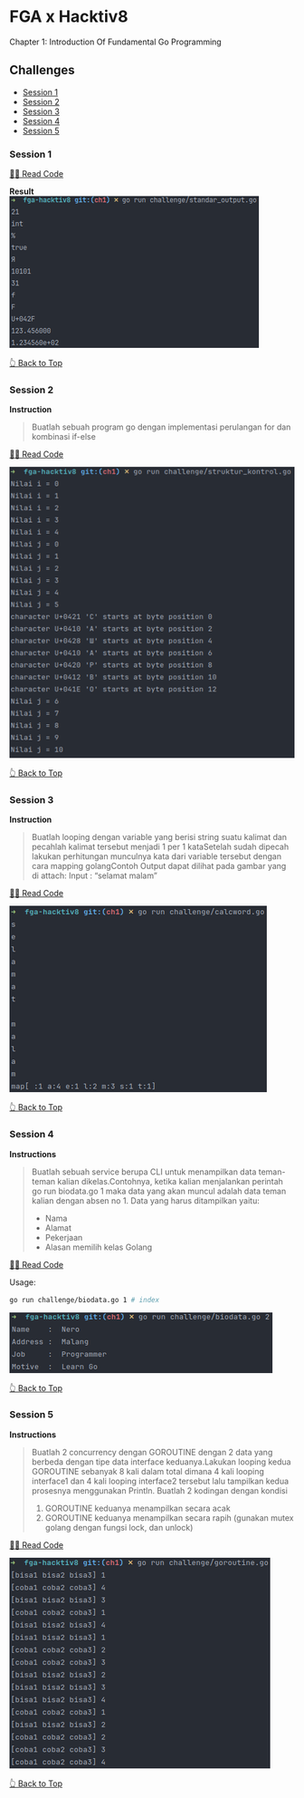 # FGA x Hacktiv8
Chapter 1: Introduction Of Fundamental Go Programming

## Challenges

- [Session 1](#session-1)
- [Session 2](#session-2)
- [Session 3](#session-3)
- [Session 4](#session-4)
- [Session 5](#session-5)

### Session 1

[👨‍💻 Read Code](challenge/standar_output.go)

**Result**  
![Result 1](.git-assets/ch1.png)

[👆 Back to Top](#challenges)

### Session 2

**Instruction**

> Buatlah sebuah program go dengan implementasi perulangan for dan kombinasi if-else

[👨‍💻 Read Code](challenge/struktur_kontrol.go)

![Result 2](.git-assets/ch2.png)

[👆 Back to Top](#challenges)

### Session 3

**Instruction**
> Buatlah looping dengan variable yang berisi string suatu kalimat dan pecahlah kalimat tersebut menjadi 1 per 1 kataSetelah sudah dipecah lakukan perhitungan munculnya kata dari variable tersebut dengan cara mapping golangContoh Output dapat dilihat pada gambar yang di attach: Input : “selamat malam”

[👨‍💻 Read Code](challenge/calcword.go)

![Result 3](.git-assets/ch3.png)

[👆 Back to Top](#challenges)

### Session 4

**Instructions**
> Buatlah sebuah service berupa CLI untuk menampilkan data teman-teman kalian dikelas.Contohnya, ketika kalian menjalankan perintah go run biodata.go 1 maka data yang akan muncul adalah data teman kalian dengan absen no 1. Data yang harus ditampilkan yaitu:
> - Nama
> - Alamat
> - Pekerjaan
> - Alasan memilih kelas Golang

[👨‍💻 Read Code](challenge/biodata.go)

Usage:

```bash
go run challenge/biodata.go 1 # index
```

![Result 4](.git-assets/ch4.png)

[👆 Back to Top](#challenges)

### Session 5

**Instructions**
> Buatlah 2 concurrency dengan GOROUTINE dengan 2 data yang berbeda dengan tipe data interface keduanya.Lakukan looping kedua GOROUTINE sebanyak 8 kali dalam total dimana 4 kali looping interface1 dan 4 kali looping interface2 tersebut lalu tampilkan kedua prosesnya menggunakan Println.
> Buatlah 2 kodingan dengan kondisi
> 1. GOROUTINE keduanya menampilkan secara acak
> 2. GOROUTINE keduanya menampilkan secara rapih (gunakan mutex golang dengan fungsi lock, dan unlock)

[👨‍💻 Read Code](challenge/goroutine.go)

![Result 5](.git-assets/ch5.png)

[👆 Back to Top](#challenges)
